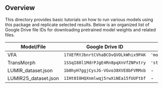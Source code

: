 ## Overview

This directory provides basic tutorials on how to run various models using this package and replicate selected results. Below is an organized list of Google Drive file IDs for downloading pretrained model weights and related files.

|Model/File|Google Drive ID |Dict Key|
|---|---|---|
|VFA| `17XEfRYJbnrtCVhaBCOvQVOLkWhix9PAK` |`'model_state_dict'`|
|TransMorph|`1SSqI88l1MdrPJgE4Rn8pqXnVfZNPxtry`|`'state_dict'`|
|LUMIR_dataset.json|`1b0hyH7ggjCysJG-VGvo38XVE8bFVRMxb`|-|
|LUMIR25_dataset.json|`1IHt0I0HQXnmlwqj5rwXiNEa15fUUFtbf`|-|